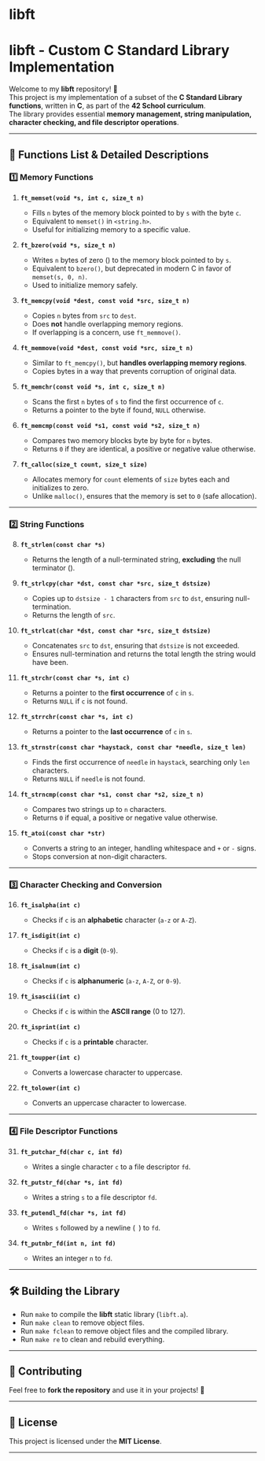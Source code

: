 # libft


# **libft - Custom C Standard Library Implementation**

Welcome to my **libft** repository! 🚀  
This project is my implementation of a subset of the **C Standard Library functions**, written in **C**, as part of the **42 School curriculum**.  
The library provides essential **memory management, string manipulation, character checking, and file descriptor operations**.  

---

## 📌 **Functions List & Detailed Descriptions**

### **1️⃣ Memory Functions**
1. **`ft_memset(void *s, int c, size_t n)`**  
   - Fills `n` bytes of the memory block pointed to by `s` with the byte `c`.  
   - Equivalent to `memset()` in `<string.h>`.  
   - Useful for initializing memory to a specific value.

2. **`ft_bzero(void *s, size_t n)`**  
   - Writes `n` bytes of zero (` `) to the memory block pointed to by `s`.  
   - Equivalent to `bzero()`, but deprecated in modern C in favor of `memset(s, 0, n)`.  
   - Used to initialize memory safely.

3. **`ft_memcpy(void *dest, const void *src, size_t n)`**  
   - Copies `n` bytes from `src` to `dest`.  
   - Does **not** handle overlapping memory regions.  
   - If overlapping is a concern, use `ft_memmove()`.

4. **`ft_memmove(void *dest, const void *src, size_t n)`**  
   - Similar to `ft_memcpy()`, but **handles overlapping memory regions**.  
   - Copies bytes in a way that prevents corruption of original data.

5. **`ft_memchr(const void *s, int c, size_t n)`**  
   - Scans the first `n` bytes of `s` to find the first occurrence of `c`.  
   - Returns a pointer to the byte if found, `NULL` otherwise.

6. **`ft_memcmp(const void *s1, const void *s2, size_t n)`**  
   - Compares two memory blocks byte by byte for `n` bytes.  
   - Returns `0` if they are identical, a positive or negative value otherwise.

7. **`ft_calloc(size_t count, size_t size)`**  
   - Allocates memory for `count` elements of `size` bytes each and initializes to zero.  
   - Unlike `malloc()`, ensures that the memory is set to `0` (safe allocation).

---

### **2️⃣ String Functions**
8. **`ft_strlen(const char *s)`**  
   - Returns the length of a null-terminated string, **excluding** the null terminator (` `).

9. **`ft_strlcpy(char *dst, const char *src, size_t dstsize)`**  
   - Copies up to `dstsize - 1` characters from `src` to `dst`, ensuring null-termination.  
   - Returns the length of `src`.

10. **`ft_strlcat(char *dst, const char *src, size_t dstsize)`**  
    - Concatenates `src` to `dst`, ensuring that `dstsize` is not exceeded.  
    - Ensures null-termination and returns the total length the string would have been.

11. **`ft_strchr(const char *s, int c)`**  
    - Returns a pointer to the **first occurrence** of `c` in `s`.  
    - Returns `NULL` if `c` is not found.

12. **`ft_strrchr(const char *s, int c)`**  
    - Returns a pointer to the **last occurrence** of `c` in `s`.  

13. **`ft_strnstr(const char *haystack, const char *needle, size_t len)`**  
    - Finds the first occurrence of `needle` in `haystack`, searching only `len` characters.  
    - Returns `NULL` if `needle` is not found.

14. **`ft_strncmp(const char *s1, const char *s2, size_t n)`**  
    - Compares two strings up to `n` characters.  
    - Returns `0` if equal, a positive or negative value otherwise.

15. **`ft_atoi(const char *str)`**  
    - Converts a string to an integer, handling whitespace and `+` or `-` signs.  
    - Stops conversion at non-digit characters.

---

### **3️⃣ Character Checking and Conversion**
16. **`ft_isalpha(int c)`**  
    - Checks if `c` is an **alphabetic** character (`a-z` or `A-Z`).

17. **`ft_isdigit(int c)`**  
    - Checks if `c` is a **digit** (`0-9`).

18. **`ft_isalnum(int c)`**  
    - Checks if `c` is **alphanumeric** (`a-z`, `A-Z`, or `0-9`).

19. **`ft_isascii(int c)`**  
    - Checks if `c` is within the **ASCII range** (0 to 127).

20. **`ft_isprint(int c)`**  
    - Checks if `c` is a **printable** character.

21. **`ft_toupper(int c)`**  
    - Converts a lowercase character to uppercase.

22. **`ft_tolower(int c)`**  
    - Converts an uppercase character to lowercase.

---

### **4️⃣ File Descriptor Functions**
31. **`ft_putchar_fd(char c, int fd)`**  
    - Writes a single character `c` to a file descriptor `fd`.

32. **`ft_putstr_fd(char *s, int fd)`**  
    - Writes a string `s` to a file descriptor `fd`.

33. **`ft_putendl_fd(char *s, int fd)`**  
    - Writes `s` followed by a newline (`
`) to `fd`.

34. **`ft_putnbr_fd(int n, int fd)`**  
    - Writes an integer `n` to `fd`.

---

## 🛠 **Building the Library**
- Run `make` to compile the **libft** static library (`libft.a`).
- Run `make clean` to remove object files.
- Run `make fclean` to remove object files and the compiled library.
- Run `make re` to clean and rebuild everything.

---

## 🤝 **Contributing**
Feel free to **fork the repository** and use it in your projects! 🚀

---

## 📜 **License**
This project is licensed under the **MIT License**.

---
